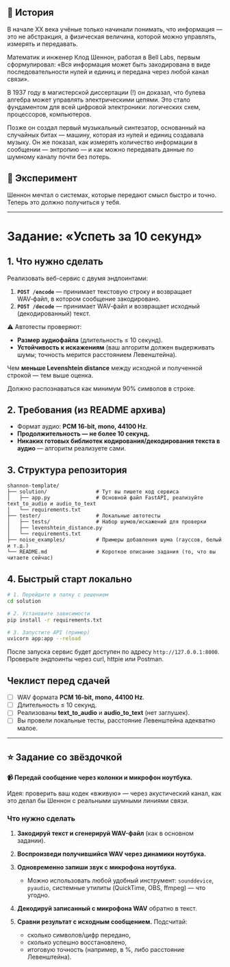 ## 🔬 История

В начале XX века учёные только начинали понимать, что информация — это не абстракция, а физическая величина, которой можно управлять, измерять и передавать.

Математик и инженер Клод Шеннон, работая в Bell Labs, первым сформулировал:
«Вся информация может быть закодирована в виде последовательности нулей и единиц и передана через любой канал связи».

В 1937 году в магистерской диссертации (!) он доказал, что булева алгебра может управлять электрическими цепями. Это стало фундаментом для всей цифровой электроники: логических схем, процессоров, компьютеров.

Позже он создал первый музыкальный синтезатор, основанный на случайных битах — машину, которая из нулей и единиц создавала музыку. Он же показал, как измерять количество информации в сообщении — энтропию — и как можно передавать данные по шумному каналу почти без потерь.

## 🧪 Эксперимент

Шеннон мечтал о системах, которые передают смысл быстро и точно.
Теперь это должно получиться у тебя.

---

# Задание: «Успеть за 10 секунд»

## 1. Что нужно сделать

Реализовать веб-сервис с двумя эндпоинтами:

1. **`POST /encode`** — принимает текстовую строку и возвращает WAV‑файл, в котором сообщение закодировано.
2. **`POST /decode`** — принимает WAV‑файл и возвращает исходный (декодированный) текст.

⚠️ Автотесты проверяют:

* **Размер аудиофайла** (длительность ≤ 10 секунд).
* **Устойчивость к искажениям** (ваш алгоритм должен выдерживать шумы; точность мерится расстоянием Левенштейна).

Чем **меньше Levenshtein distance** между исходной и полученной строкой — тем выше оценка.

Должно распознаваться как минимум 90% символов в строке.

## 2. Требования (из README архива)

* Формат аудио: **PCM 16‑bit, mono, 44100 Hz**.
* **Продолжительность — не более 10 секунд.**
* **Никаких готовых библиотек кодирования/декодирования текста в аудио** — алгоритм реализуете сами.

## 3. Структура репозитория

```
shannon-template/
├── solution/                # Тут вы пишете код сервиса
│   ├── app.py               # Основной файл FastAPI, реализуйте text_to_audio и audio_to_text
│   └── requirements.txt
├── tester/                  # Локальные автотесты
│   ├── tests/               # Набор шумов/искажений для проверки
│   ├── levenshtein_distance.py
│   └── requirements.txt
├── noise_examples/          # Примеры добавления шума (гауссов, белый и т.д.)
└── README.md                # Короткое описание задания (то, что вы читаете сейчас)
```

## 4. Быстрый старт локально

```bash
# 1. Перейдите в папку с решением
cd solution

# 2. Установите зависимости
pip install -r requirements.txt

# 3. Запустите API (пример)
uvicorn app:app --reload
```

После запуска сервис будет доступен по адресу `http://127.0.0.1:8000`.
Проверьте эндпоинты через curl, httpie или Postman.


## Чеклист перед сдачей

* [ ] WAV формата **PCM 16‑bit, mono, 44100 Hz**.
* [ ] Длительность ≤ 10 секунд.
* [ ] Реализованы **text\_to\_audio** и **audio\_to\_text** (нет заглушек).
* [ ] Вы провели локальные тесты, расстояние Левенштейна адекватно малое.
---


## ⭐ Задание со звёздочкой

**📹 Передай сообщение через колонки и микрофон ноутбука.**

Идея: проверить ваш кодек «вживую» — через акустический канал, как это делал бы Шеннон с реальными шумными линиями связи.

### Что нужно сделать

1. **Закодируй текст и сгенерируй WAV-файл** (как в основном задании).
2. **Воспроизведи получившийся WAV через динамики ноутбука.**
3. **Одновременно запиши звук с микрофона ноутбука.**

   * Можно использовать любой удобный инструмент: `sounddevice`, `pyaudio`, системные утилиты (QuickTime, OBS, ffmpeg) — что угодно.
4. **Декодируй записанный с микрофона WAV** обратно в текст.
5. **Сравни результат с исходным сообщением.** Подсчитай:

   * сколько символов/цифр передано,
   * сколько успешно восстановлено,
   * итоговую точность (например, в %, либо расстояние Левенштейна).
